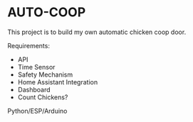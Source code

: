 # AUTO-COOP

This project is to build my own automatic chicken coop door.

Requirements:
- API
- Time Sensor
- Safety Mechanism
- Home Assistant Integration
- Dashboard
- Count Chickens?

Python/ESP/Arduino

